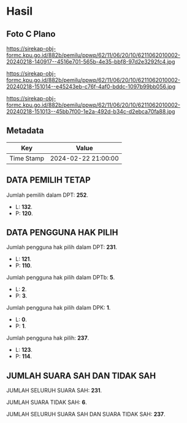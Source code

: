 # Hasil

## Foto C Plano

https://sirekap-obj-formc.kpu.go.id/882b/pemilu/ppwp/62/11/06/20/10/6211062010002-20240218-140917--4516e701-565b-4e35-bbf8-97d2e3292fc4.jpg

https://sirekap-obj-formc.kpu.go.id/882b/pemilu/ppwp/62/11/06/20/10/6211062010002-20240218-151014--e45243eb-c76f-4af0-bddc-1097b99bb056.jpg

https://sirekap-obj-formc.kpu.go.id/882b/pemilu/ppwp/62/11/06/20/10/6211062010002-20240218-151013--45bb7f00-1e2a-492d-b34c-d2ebca70fa88.jpg


## Metadata

| Key        | Value               |
| ---------- | ------------------- |
| Time Stamp | 2024-02-22 21:00:00 |


## DATA PEMILIH TETAP

Jumlah pemilih dalam DPT: **252**.
 * L: **132**.
 * P: **120**.

## DATA PENGGUNA HAK PILIH

Jumlah pengguna hak pilih dalam DPT: **231**.
 * L: **121**.
 * P: **110**.

Jumlah pengguna hak pilih dalam DPTb: **5**.
 * L: **2**.
 * P: **3**.

Jumlah pengguna hak pilih dalam DPK: **1**.
 * L: **0**.
 * P: **1**.

Jumlah pengguna hak pilih: **237**.
 * L: **123**.
 * P: **114**.

## JUMLAH SUARA SAH DAN TIDAK SAH

JUMLAH SELURUH SUARA SAH: **231**.

JUMLAH SUARA TIDAK SAH: **6**.

JUMLAH SELURUH SUARA SAH DAN SUARA TIDAK SAH: **237**.


